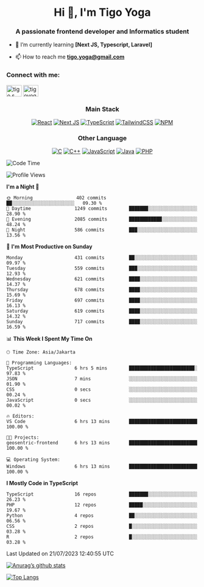 
<h1 align="center">Hi 👋, I'm Tigo Yoga</h1>
<h3 align="center">A passionate frontend developer and Informatics student</h3>

- 🌱 I’m currently learning **[Next JS, Typescript, Laravel]**

- 📫 How to reach me **tigo.yoga@gmail.com**

<h3 align="left">Connect with me:</h3>
<p align="left">
<a href="https://linkedin.com/in/tigo s yoga" target="blank"><img align="center" src="https://raw.githubusercontent.com/rahuldkjain/github-profile-readme-generator/master/src/images/icons/Social/linked-in-alt.svg" alt="tigo s yoga" height="30" width="40" /></a>
<a href="https://instagram.com/tigoyoga" target="blank"><img align="center" src="https://raw.githubusercontent.com/rahuldkjain/github-profile-readme-generator/master/src/images/icons/Social/instagram.svg" alt="tigoyoga" height="30" width="40" /></a>
</p>



<h3 align="center">Main Stack</h3>
<div align="center">
  
  <a href="">![React](https://img.shields.io/badge/react-%2320232a.svg?style=for-the-badge&logo=react&logoColor=%2361DAFB)</a>
  <a href="">![Next JS](https://img.shields.io/badge/Next-black?style=for-the-badge&logo=next.js&logoColor=white)</a>
   <a href="">![TypeScript](https://img.shields.io/badge/typescript-%23007ACC.svg?style=for-the-badge&logo=typescript&logoColor=white)</a>
  <a href="">![TailwindCSS](https://img.shields.io/badge/tailwindcss-%2338B2AC.svg?style=for-the-badge&logo=tailwind-css&logoColor=white)</a>
  <a href="">![NPM](https://img.shields.io/badge/NPM-%23000000.svg?style=for-the-badge&logo=npm&logoColor=white)</a>
</div>
<h3 align="center">Other Language</h3>
<div align="center">
  
  <a href="">![C](https://img.shields.io/badge/c-%2300599C.svg?style=for-the-badge&logo=c&logoColor=white)</a>
  <a href="">![C++](https://img.shields.io/badge/c++-%2300599C.svg?style=for-the-badge&logo=c%2B%2B&logoColor=white)</a>
  <a href="">![JavaScript](https://img.shields.io/badge/javascript-%23323330.svg?style=for-the-badge&logo=javascript&logoColor=%23F7DF1E)</a>
  <a href="">![Java](https://img.shields.io/badge/java-%23ED8B00.svg?style=for-the-badge&logo=java&logoColor=white)</a>
  <a href="">![PHP](https://img.shields.io/badge/php-%23777BB4.svg?style=for-the-badge&logo=php&logoColor=white)</a>
</div>

<!--START_SECTION:waka-->
![Code Time](http://img.shields.io/badge/Code%20Time-432%20hrs%2055%20mins-blue)

![Profile Views](http://img.shields.io/badge/Profile%20Views-1-blue)

**I'm a Night 🦉** 

```text
🌞 Morning                402 commits         ██░░░░░░░░░░░░░░░░░░░░░░░   09.30 % 
🌆 Daytime                1249 commits        ███████░░░░░░░░░░░░░░░░░░   28.90 % 
🌃 Evening                2085 commits        ████████████░░░░░░░░░░░░░   48.24 % 
🌙 Night                  586 commits         ███░░░░░░░░░░░░░░░░░░░░░░   13.56 % 
```
📅 **I'm Most Productive on Sunday** 

```text
Monday                   431 commits         ██░░░░░░░░░░░░░░░░░░░░░░░   09.97 % 
Tuesday                  559 commits         ███░░░░░░░░░░░░░░░░░░░░░░   12.93 % 
Wednesday                621 commits         ████░░░░░░░░░░░░░░░░░░░░░   14.37 % 
Thursday                 678 commits         ████░░░░░░░░░░░░░░░░░░░░░   15.69 % 
Friday                   697 commits         ████░░░░░░░░░░░░░░░░░░░░░   16.13 % 
Saturday                 619 commits         ████░░░░░░░░░░░░░░░░░░░░░   14.32 % 
Sunday                   717 commits         ████░░░░░░░░░░░░░░░░░░░░░   16.59 % 
```


📊 **This Week I Spent My Time On** 

```text
🕑︎ Time Zone: Asia/Jakarta

💬 Programming Languages: 
TypeScript               6 hrs 5 mins        ████████████████████████░   97.83 % 
JSON                     7 mins              ░░░░░░░░░░░░░░░░░░░░░░░░░   01.90 % 
CSS                      0 secs              ░░░░░░░░░░░░░░░░░░░░░░░░░   00.24 % 
JavaScript               0 secs              ░░░░░░░░░░░░░░░░░░░░░░░░░   00.02 % 

🔥 Editors: 
VS Code                  6 hrs 13 mins       █████████████████████████   100.00 % 

🐱‍💻 Projects: 
geosentric-frontend      6 hrs 13 mins       █████████████████████████   100.00 % 

💻 Operating System: 
Windows                  6 hrs 13 mins       █████████████████████████   100.00 % 
```

**I Mostly Code in TypeScript** 

```text
TypeScript               16 repos            ███████░░░░░░░░░░░░░░░░░░   26.23 % 
PHP                      12 repos            █████░░░░░░░░░░░░░░░░░░░░   19.67 % 
Python                   4 repos             ██░░░░░░░░░░░░░░░░░░░░░░░   06.56 % 
CSS                      2 repos             █░░░░░░░░░░░░░░░░░░░░░░░░   03.28 % 
R                        2 repos             █░░░░░░░░░░░░░░░░░░░░░░░░   03.28 % 
```




 Last Updated on 21/07/2023 12:40:55 UTC
<!--END_SECTION:waka-->

[![Anurag’s github stats](https://github-readme-stats.vercel.app/api?username=tigoyoga)](https://github.com/tigoyoga)

[![Top Langs](https://github-readme-stats.vercel.app/api/top-langs/?username=tigoyoga&layout=compact)](https://github.com/tigoyoga)
